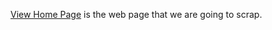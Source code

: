 [View Home Page](https://Sivasuthan9.github.io/Web-scraping/grocery_shop.html) is the web page that we are going to scrap.
